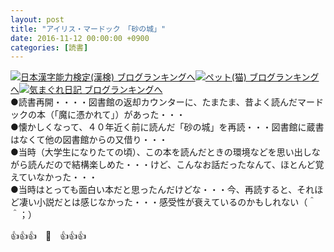 ```yaml
---
layout: post
title: "アイリス・マードック　「砂の城」"
date: 2016-11-12 00:00:00 +0900
categories: [読書]
---
```


[![](/syuusyuu9701/assets/images/アイリス・マードック-「砂の城」-br_c_3028_1.gif)](http://blog.with2.net/link.php?1659096:3028 "日本漢字能力検定(漢検) ブログランキングへ")[日本漢字能力検定(漢検) ブログランキングへ](http://blog.with2.net/link.php?1659096:3028)[![](/syuusyuu9701/assets/images/アイリス・マードック-「砂の城」-br_c_1348_1.gif)](http://blog.with2.net/link.php?1659096:1348 "ペット(猫) ブログランキングへ")[ペット(猫) ブログランキングへ](http://blog.with2.net/link.php?1659096:1348)[![](/syuusyuu9701/assets/images/アイリス・マードック-「砂の城」-br_c_9257_1.gif)](http://blog.with2.net/link.php?1659096:9257 "気まぐれ日記 ブログランキングへ")[気まぐれ日記 ブログランキングへ](http://blog.with2.net/link.php?1659096:9257)  
●読書再開・・・・図書館の返却カウンターに、たまたま、昔よく読んだマードックの本（「魔に憑かれて」）があった・・・  
●懐かしくなって、４０年近く前に読んだ「砂の城」を再読・・・図書館に蔵書はなくて他の図書館からの又借り・・・  
●当時（大学生になりたての頃）、この本を読んだときの環境などを思い出しながら読んだので結構楽しめた・・・けど、こんなお話だったなんて、ほとんど覚えていなかった・・・  
●当時はとっても面白い本だと思ったんだけどな・・・今、再読すると、それほど凄い小説だとは感じなかった・・・感受性が衰えているのかもしれない（＾＾；）  
  
👍👍👍　🐒　👍👍👍